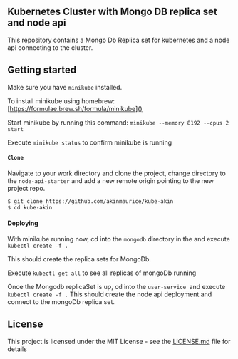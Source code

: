 ## Kubernetes Cluster with Mongo DB replica set and node api

This repository contains a Mongo Db Replica set for kubernetes and a node api connecting to the cluster.

## Getting started

Make sure you have `minikube` installed.

To install minikube using homebrew: [https://formulae.brew.sh/formula/minikube]()

Start minikube by running this command: `minikube --memory 8192 --cpus 2 start`

Execute `minikube status` to confirm minikube is running

#### `Clone`

Navigate to your work directory and clone the project, change directory to the `node-api-starter` and add a new remote origin pointing to the new project repo.

```console
$ git clone https://github.com/akinmaurice/kube-akin
$ cd kube-akin
```

#### Deploying

With minikube running now, cd into the `mongodb` directory in the and execute `kubectl create -f .`

This should create the replica sets for MongoDb.

Execute `kubectl get all` to see all replicas of mongoDb running

Once the Mongodb replicaSet is up, cd into the  `user-service `and execute `kubectl create -f .` This should create the node api deployment and connect to the mongoDb replica set.

## License

This project is licensed under the MIT License - see the [LICENSE.md](https://opensource.org/licenses/MIT) file for details

